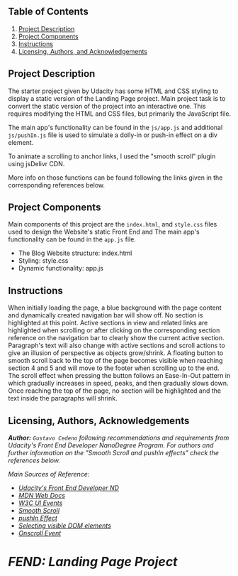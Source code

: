 ## Table of Contents

1. [Project Description](#description)
3. [Project Components](#components)
4. [Instructions](#instructions)
5. [Licensing, Authors, and Acknowledgements](#licensing)

## Project Description <a name="description"></a>

The starter project given by Udacity has some HTML and CSS styling to display a static version of the Landing Page project. Main project task is to convert the static version of the project into an interactive one. This requires modifying the HTML and CSS files, but primarily the JavaScript file.

The main app's functionality can be found in the `js/app.js` and additional `js/pushIn.js` file is
used to simulate a dolly-in or push-in effect on a div element.

To animate a scrolling to anchor links, I used the "smooth scroll" plugin using jsDelivr CDN.

More info on those functions can be found following the links given in the corresponding references below.  


## Project Components <a name="components"></a>

Main components of this project are the `index.html`, and `style.css` files used to design
the Website's static Front End and The main app's functionality can be found in the `app.js` file.
<ul>
<li> The Blog Website structure: index.html </li>
<li> Styling: style.css </li>
<li> Dynamic functionality: app.js </li>
</ul>

## Instructions<a name="instructions"></a>

When initially loading the page, a blue background with the page content and dynamically created navigation bar will show off.
No section is highlighted at this point. Active sections in view and related links are highlighted when scrolling or after clicking on the corresponding section reference on the navigation bar to clearly show the current active section. Paragraph's text will also change with active sections and scroll actions to give an illusion of perspective as objects grow/shrink. A floating button to smooth scroll back to the top of the page becomes visible when reaching section 4 and 5 and will move to the footer when scrolling up to the end. The scroll effect when pressing the button follows an Ease-In-Out pattern in which gradually increases in speed, peaks, and then gradually slows down. Once reaching the top of the page, no section will be highlighted and the text inside the paragraphs will shrink.

## Licensing, Authors, Acknowledgements<a name="licensing"></a>

<strong><em>Author:<em></strong> `Gustavo Cedeno` following recommendations and requirements from Udacity's
Front End Developer NanoDegree Program.
For authors and further information on the "Smooth Scroll and pushIn effects" check the references below.

Main Sources of Reference:
* [Udacity's Front End Developer ND](https://www.udacity.com/course/front-end-web-developer-nanodegree--nd0011)
* [MDN Web Docs](https://developer.mozilla.org/en-US/docs/Learn)
* [W3C UI Events](https://www.w3.org/TR/DOM-Level-3-Events/#event-flow)
* [Smooth Scroll](https://github.com/cferdinandi/smooth-scroll#global-settings)
* [pushIn Effect](https://github.com/nateplusplus/pushIn.js)
* [Selecting visible DOM elements](https://stackoverflow.com/questions/123999/how-can-i-tell-if-a-dom-element-is-visible-in-the-current-viewport)
* [Onscroll Event](https://www.w3schools.com/jsref/event_onscroll.asp)
# FEND: Landing Page Project
